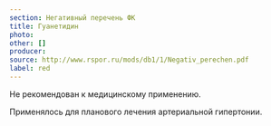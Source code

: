 ```yaml
---
section: Негативный перечень ФК
title: Гуанетидин
photo:
other: []
producer:
source: http://www.rspor.ru/mods/db1/1/Negativ_perechen.pdf
label: red
---
```


Не рекомендован к медицинскому применению.

Применялось для планового лечения артериальной гипертонии.

